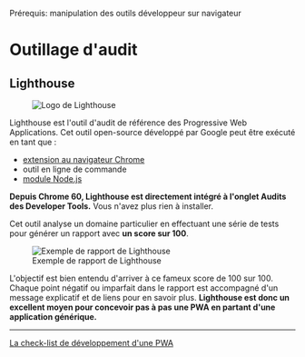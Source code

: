 <span class="requirements">Prérequis: manipulation des outils développeur sur navigateur</span>

Outillage d'audit
====================

## Lighthouse

<figure>
	<img src="../img/pwa-lighthouse.png" alt="Logo de Lighthouse">
</figure>

Lighthouse est l'outil d'audit de référence des Progressive Web Applications. Cet outil open-source développé par Google peut être exécuté en tant que :
- [extension au navigateur Chrome](https://chrome.google.com/webstore/detail/blipmdconlkpinefehnmjammfjpmpbjk)
- outil en ligne de commande
- [module Node.js](https://www.npmjs.com/package/lighthouse)

**Depuis Chrome 60, Lighthouse est directement intégré à l'onglet Audits des Developer Tools.** Vous n'avez plus rien à installer.

Cet outil analyse un domaine particulier en effectuant une série de tests pour générer un rapport avec **un score sur 100**.

<figure>
	<img src="../img/lighthouse-report.png" alt="Exemple de rapport de Lighthouse">
	<figcaption>Exemple de rapport de Lighthouse</figcaption>
</figure>

L'objectif est bien entendu d'arriver à ce fameux score de 100 sur 100. Chaque point négatif ou imparfait dans le rapport est accompagné d'un message explicatif et de liens pour en savoir plus. **Lighthouse est donc un excellent moyen pour concevoir pas à pas une PWA en partant d'une application générique.**

---

 [La check-list de développement d'une PWA](checklist.md)
